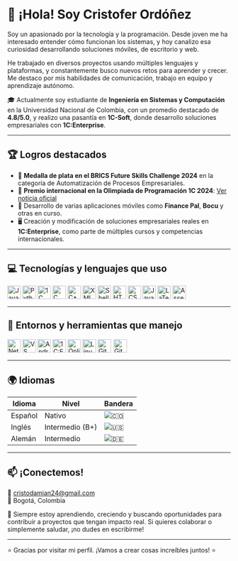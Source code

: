 
# 👋 ¡Hola! Soy Cristofer Ordóñez

Soy un apasionado por la tecnología y la programación. Desde joven me ha interesado entender cómo funcionan los sistemas, y hoy canalizo esa curiosidad desarrollando soluciones móviles, de escritorio y web.

He trabajado en diversos proyectos usando múltiples lenguajes y plataformas, y constantemente busco nuevos retos para aprender y crecer. Me destaco por mis habilidades de comunicación, trabajo en equipo y aprendizaje autónomo.

🎓 Actualmente soy estudiante de **Ingeniería en Sistemas y Computación** en la Universidad Nacional de Colombia, con un promedio destacado de **4.8/5.0**, y realizo una pasantía en **1C-Soft**, donde desarrollo soluciones empresariales con **1C:Enterprise**.

---

## 🏆 Logros destacados

- 🥈 **Medalla de plata en el BRICS Future Skills Challenge 2024** en la categoría de Automatización de Procesos Empresariales.
- 🥉 **Premio internacional en la Olimpiada de Programación 1C 2024**: [Ver noticia oficial](https://1c-dn.com/news/colombian_student_wins_prize_at_global_1c_international_programming_contest/)
- 📱 Desarrollo de varias aplicaciones móviles como **Finance Pal**, **Bocu** y otras en curso.
- 🖥️ Creación y modificación de soluciones empresariales reales en **1C:Enterprise**, como parte de múltiples cursos y competencias internacionales.

---

## 💻 Tecnologías y lenguajes que uso

<div align="left">
  <img src="https://cdn.jsdelivr.net/gh/devicons/devicon/icons/java/java-original.svg" height="30" alt="Java" />
  <img src="https://cdn.jsdelivr.net/gh/devicons/devicon/icons/python/python-original.svg" height="30" alt="Python" />
  <img src="https://upload.wikimedia.org/wikipedia/commons/0/06/1c%28copy%29.png" height="30" alt="1C Script" />
  <img src="https://cdn.jsdelivr.net/gh/devicons/devicon/icons/c/c-original.svg" height="30" alt="C" />
  <img src="https://cdn.jsdelivr.net/gh/devicons/devicon/icons/cplusplus/cplusplus-original.svg" height="30" alt="C++" />
  <img src="https://upload.wikimedia.org/wikipedia/commons/8/87/Xml_icon.svg" height="30" alt="XML" />
  <img src="https://cdn.jsdelivr.net/gh/devicons/devicon/icons/bash/bash-original.svg" height="30" alt="Shell" />
  <img src="https://cdn.jsdelivr.net/gh/devicons/devicon/icons/html5/html5-original.svg" height="30" alt="HTML5" />
  <img src="https://cdn.jsdelivr.net/gh/devicons/devicon/icons/css3/css3-original.svg" height="30" alt="CSS3" />
  <img src="https://cdn.jsdelivr.net/gh/devicons/devicon/icons/javascript/javascript-original.svg" height="30" alt="JavaScript" />
  <img src="https://logowik.com/content/uploads/images/latex6119.logowik.com.webp" height="30" alt="LaTeX"/>
  <img src="https://upload.wikimedia.org/wikipedia/commons/5/55/Assembly_language_logo.svg" height="30" alt="Assembly" />
</div>

---

## 🧰 Entornos y herramientas que manejo

<div align="left">
  <img src="https://upload.wikimedia.org/wikipedia/commons/9/9a/Apache_NetBeans_Logo.svg" height="30" alt="NetBeans" />
  <img src="https://cdn.jsdelivr.net/gh/devicons/devicon/icons/vscode/vscode-original.svg" height="30" alt="VS Code" />
  <img src="https://cdn.jsdelivr.net/gh/devicons/devicon/icons/androidstudio/androidstudio-original.svg" height="30" alt="Android Studio" />
  <img src="https://raw.githubusercontent.com/bsl-language-server/bsl-language-server.github.io/master/assets/images/bsl-logo.svg" height="30" alt="1C:Enterprise" />
  <img src="https://raw.githubusercontent.com/OnlineGDB/branding/main/ogdb-logo-full.png" height="30" alt="OnlineGDB" />
  <img src="https://cdn.jsdelivr.net/gh/devicons/devicon/icons/linux/linux-original.svg" height="30" alt="Linux" />
  <img src="https://cdn.jsdelivr.net/gh/devicons/devicon/icons/git/git-original.svg" height="30" alt="Git" />
  <img src="https://cdn.jsdelivr.net/gh/devicons/devicon/icons/github/github-original.svg" height="30" alt="GitHub" style="background-color:white; padding:2px;" />
</div>

---

## 🌍 Idiomas

| Idioma  | Nivel       | Bandera |
|---------|-------------|---------|
| Español | Nativo      | ![🇨🇴](https://upload.wikimedia.org/wikipedia/commons/2/21/Flag_of_Colombia.svg) |
| Inglés  | Intermedio (B+) | ![🇺🇸](https://upload.wikimedia.org/wikipedia/en/a/a4/Flag_of_the_United_States.svg) |
| Alemán  | Intermedio  | ![🇩🇪](https://upload.wikimedia.org/wikipedia/en/b/ba/Flag_of_Germany.svg) |

---

## 📫 ¡Conectemos!

📧 cristodamian24@gmail.com  
📍 Bogotá, Colombia  

🧠 Siempre estoy aprendiendo, creciendo y buscando oportunidades para contribuir a proyectos que tengan impacto real. Si quieres colaborar o simplemente saludar, ¡no dudes en escribirme!

---

⭐ Gracias por visitar mi perfil. ¡Vamos a crear cosas increíbles juntos! ⭐
